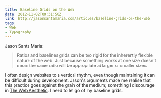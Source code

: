 ```yaml
---
title: Baseline Grids on the Web
date: 2012-11-02T00:31:50Z
link: http://jasonsantamaria.com/articles/baseline-grids-on-the-web
tags:
- Web
- Typography
---
```

Jason Santa Maria:

> Ratios and baselines grids can be too rigid for the inherently flexible nature of the web. Just because something works at one size doesn't mean the same ratio will be appropriate at larger or smaller sizes.

I often design websites to a vertical rhythm, even though maintaining it can be difficult during development. Jason's arguments made me realise that this practice goes against the grain of the medium; something I discourage in [The Web Aesthetic][1]. I need to let go of my baseline grids.

[1]: http://www.alistapart.com/articles/the-web-aesthetic/
